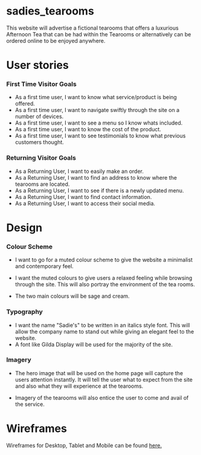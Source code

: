 # sadies_tearooms


This website will advertise a fictional tearooms that offers a luxurious Afternoon Tea that can be had within the Tearooms or alternatively can be ordered online to be enjoyed anywhere. 


# User stories
  
 ### First Time Visitor Goals
  
 - As a first time user, I want to know what service/product is being offered. 
 - As a first time user, I want to navigate swiftly through the site on a number of devices.
 - As a first time user, I want to see a menu so I know whats included.
 - As a first time user, I want to know the cost of the product.
 - As a first time user, I want to see testimonials to know what previous customers thought. 
  
  
 ### Returning Visitor Goals
  
  - As a Returning User, I want to easily make an order.
  - As a Returning User, I want to find an address to know where the tearooms are located. 
  - As a Returning User, I want to see if there is a newly updated menu.   
  - As a Returning User, I want to find contact information.
  - As a Returning User, I want to access their social media.
  
  

  
# Design

 ###  Colour Scheme
    
  - I want to go for a muted colour scheme to give the website a minimalist and contemporary feel.
   
  -  I want the muted colours to give users a relaxed feeling while browsing through the site.          This will also portray the environment of the tea rooms.
   
  - The two main colours will be sage and cream. 
    
  ### Typography
   
 -  I want the name "Sadie's" to be written in an italics style font. This will allow the company      name to stand out while giving an elegant feel to the website.
 - A font like Gilda Display will be used for the majority of the site.
    
    
 ###  Imagery
   
-  The hero image that will be used on the home page will capture the users attention instantly.      It will tell the user what to expect from the site and also what they will experience at the      tearooms.
   
-  Imagery of the tearooms will also entice the user to come and avail of the service.
    
    
 # Wireframes
    
   Wireframes for Desktop, Tablet and Mobile can be found [here.](https://github.com/sarahob96/sadies_tearooms/blob/main/Sadies_tearooms%20.pdf)
